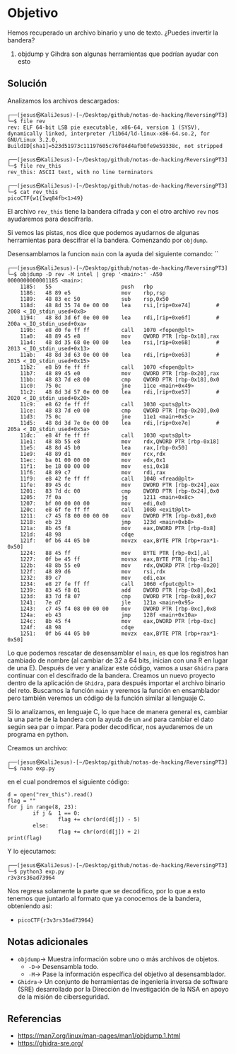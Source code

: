 # Objetivo

Hemos recuperado un archivo binario y uno de texto. ¿Puedes invertir la bandera?
1. objdump y Gihdra son algunas herramientas que podrían ayudar con esto
## Solución

Analizamos los archivos descargados:
```
┌──(jesus㉿KaliJesus)-[~/Desktop/github/notas-de-hacking/ReversingPT3]
└─$ file rev           
rev: ELF 64-bit LSB pie executable, x86-64, version 1 (SYSV), dynamically linked, interpreter /lib64/ld-linux-x86-64.so.2, for GNU/Linux 3.2.0, BuildID[sha1]=523d51973c11197605c76f84d4afb0fe9e59338c, not stripped

┌──(jesus㉿KaliJesus)-[~/Desktop/github/notas-de-hacking/ReversingPT3]
└─$ file rev_this
rev_this: ASCII text, with no line terminators

┌──(jesus㉿KaliJesus)-[~/Desktop/github/notas-de-hacking/ReversingPT3]
└─$ cat rev_this      
picoCTF{w1{1wq84fb<1>49} 
```
El archivo `rev_this` tiene la bandera cifrada y con el otro archivo `rev` nos ayudaremos para descifrarla.

Si vemos las pistas, nos dice que podemos ayudarnos de algunas herramientas para descifrar el la bandera. Comenzando por `objdump`.

Desensamblamos la funcion `main` con la ayuda del siguiente comando:
``
```
┌──(jesus㉿KaliJesus)-[~/Desktop/github/notas-de-hacking/ReversingPT3]
└─$ objdump -D rev -M intel | grep '<main>:' -A50 
0000000000001185 <main>:
    1185:	55                   	push   rbp
    1186:	48 89 e5             	mov    rbp,rsp
    1189:	48 83 ec 50          	sub    rsp,0x50
    118d:	48 8d 35 74 0e 00 00 	lea    rsi,[rip+0xe74]        # 2008 <_IO_stdin_used+0x8>
    1194:	48 8d 3d 6f 0e 00 00 	lea    rdi,[rip+0xe6f]        # 200a <_IO_stdin_used+0xa>
    119b:	e8 d0 fe ff ff       	call   1070 <fopen@plt>
    11a0:	48 89 45 e8          	mov    QWORD PTR [rbp-0x18],rax
    11a4:	48 8d 35 68 0e 00 00 	lea    rsi,[rip+0xe68]        # 2013 <_IO_stdin_used+0x13>
    11ab:	48 8d 3d 63 0e 00 00 	lea    rdi,[rip+0xe63]        # 2015 <_IO_stdin_used+0x15>
    11b2:	e8 b9 fe ff ff       	call   1070 <fopen@plt>
    11b7:	48 89 45 e0          	mov    QWORD PTR [rbp-0x20],rax
    11bb:	48 83 7d e8 00       	cmp    QWORD PTR [rbp-0x18],0x0
    11c0:	75 0c                	jne    11ce <main+0x49>
    11c2:	48 8d 3d 57 0e 00 00 	lea    rdi,[rip+0xe57]        # 2020 <_IO_stdin_used+0x20>
    11c9:	e8 62 fe ff ff       	call   1030 <puts@plt>
    11ce:	48 83 7d e0 00       	cmp    QWORD PTR [rbp-0x20],0x0
    11d3:	75 0c                	jne    11e1 <main+0x5c>
    11d5:	48 8d 3d 7e 0e 00 00 	lea    rdi,[rip+0xe7e]        # 205a <_IO_stdin_used+0x5a>
    11dc:	e8 4f fe ff ff       	call   1030 <puts@plt>
    11e1:	48 8b 55 e8          	mov    rdx,QWORD PTR [rbp-0x18]
    11e5:	48 8d 45 b0          	lea    rax,[rbp-0x50]
    11e9:	48 89 d1             	mov    rcx,rdx
    11ec:	ba 01 00 00 00       	mov    edx,0x1
    11f1:	be 18 00 00 00       	mov    esi,0x18
    11f6:	48 89 c7             	mov    rdi,rax
    11f9:	e8 42 fe ff ff       	call   1040 <fread@plt>
    11fe:	89 45 dc             	mov    DWORD PTR [rbp-0x24],eax
    1201:	83 7d dc 00          	cmp    DWORD PTR [rbp-0x24],0x0
    1205:	7f 0a                	jg     1211 <main+0x8c>
    1207:	bf 00 00 00 00       	mov    edi,0x0
    120c:	e8 6f fe ff ff       	call   1080 <exit@plt>
    1211:	c7 45 f8 00 00 00 00 	mov    DWORD PTR [rbp-0x8],0x0
    1218:	eb 23                	jmp    123d <main+0xb8>
    121a:	8b 45 f8             	mov    eax,DWORD PTR [rbp-0x8]
    121d:	48 98                	cdqe
    121f:	0f b6 44 05 b0       	movzx  eax,BYTE PTR [rbp+rax*1-0x50]
    1224:	88 45 ff             	mov    BYTE PTR [rbp-0x1],al
    1227:	0f be 45 ff          	movsx  eax,BYTE PTR [rbp-0x1]
    122b:	48 8b 55 e0          	mov    rdx,QWORD PTR [rbp-0x20]
    122f:	48 89 d6             	mov    rsi,rdx
    1232:	89 c7                	mov    edi,eax
    1234:	e8 27 fe ff ff       	call   1060 <fputc@plt>
    1239:	83 45 f8 01          	add    DWORD PTR [rbp-0x8],0x1
    123d:	83 7d f8 07          	cmp    DWORD PTR [rbp-0x8],0x7
    1241:	7e d7                	jle    121a <main+0x95>
    1243:	c7 45 f4 08 00 00 00 	mov    DWORD PTR [rbp-0xc],0x8
    124a:	eb 43                	jmp    128f <main+0x10a>
    124c:	8b 45 f4             	mov    eax,DWORD PTR [rbp-0xc]
    124f:	48 98                	cdqe
    1251:	0f b6 44 05 b0       	movzx  eax,BYTE PTR [rbp+rax*1-0x50]
```
Lo que podemos rescatar de desensamblar  el `main`, es que los registros han cambiado de nombre (al cambiar de 32 a 64 bits, inician con una R en lugar de una E). 
Después de ver y analizar este código, vamos a usar `Ghidra` para continuar con el descifrado de la bandera.
Creamos un nuevo proyecto dentro de la aplicación de `Ghidra`, para después importar el archivo binario del reto. 
Buscamos la función `main` y veremos la función en ensamblador pero también veremos un código de la función similar al lenguaje C.

Si lo analizamos, en lenguaje C, lo que hace de manera general es, cambiar la una parte de la bandera con la ayuda de un `and` para cambiar el dato según sea par o impar. Para poder decodificar, nos ayudaremos de un programa en python.

Creamos un archivo:
```
┌──(jesus㉿KaliJesus)-[~/Desktop/github/notas-de-hacking/ReversingPT3]
└─$ nano exp.py 
```
en el cual pondremos el siguiente código:
```
d = open("rev_this").read()
flag = ""
for j in range(8, 23):
        if j &  1 == 0:
                flag += chr(ord(d[j]) - 5)
        else:
                flag += chr(ord(d[j]) + 2)
print(flag)
```
Y lo ejecutamos:
```
┌──(jesus㉿KaliJesus)-[~/Desktop/github/notas-de-hacking/ReversingPT3]
└─$ python3 exp.py
r3v3rs36ad73964
```
Nos regresa solamente la parte que se decodifico, por lo que a esto tenemos que juntarlo al formato que ya conocemos de la bandera, obteniendo asi:

- `picoCTF{r3v3rs36ad73964}`
## Notas adicionales

- `objdump`-> Muestra información sobre uno o más archivos de objetos.
	- `-D`-> Desensambla todo.
	- `-M`-> Pase la información específica del objetivo al desensamblador.
- `Ghidra`-> Un conjunto de herramientas de ingeniería inversa de software (SRE) desarrollado por la Dirección de Investigación de la NSA en apoyo de la misión de ciberseguridad.
## Referencias

- https://man7.org/linux/man-pages/man1/objdump.1.html
- https://ghidra-sre.org/